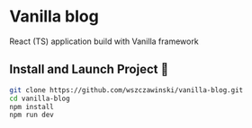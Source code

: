 # Vanilla blog

React (TS) application build with Vanilla framework

## Install and Launch Project 🚀

```bash
git clone https://github.com/wszczawinski/vanilla-blog.git
cd vanilla-blog
npm install
npm run dev
```
